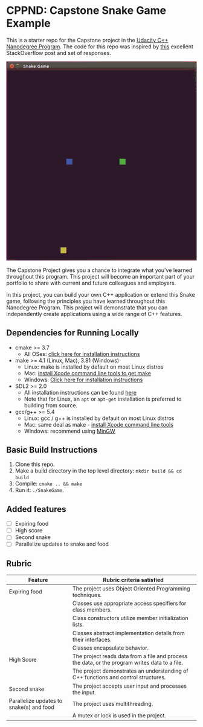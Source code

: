# CPPND: Capstone Snake Game Example

This is a starter repo for the Capstone project in the [Udacity C++ Nanodegree Program](https://www.udacity.com/course/c-plus-plus-nanodegree--nd213). The code for this repo was inspired by [this](https://codereview.stackexchange.com/questions/212296/snake-game-in-c-with-sdl) excellent StackOverflow post and set of responses.

<img src="snake_game.gif"/>

The Capstone Project gives you a chance to integrate what you've learned throughout this program. This project will become an important part of your portfolio to share with current and future colleagues and employers.

In this project, you can build your own C++ application or extend this Snake game, following the principles you have learned throughout this Nanodegree Program. This project will demonstrate that you can independently create applications using a wide range of C++ features.

## Dependencies for Running Locally
* cmake >= 3.7
  * All OSes: [click here for installation instructions](https://cmake.org/install/)
* make >= 4.1 (Linux, Mac), 3.81 (Windows)
  * Linux: make is installed by default on most Linux distros
  * Mac: [install Xcode command line tools to get make](https://developer.apple.com/xcode/features/)
  * Windows: [Click here for installation instructions](http://gnuwin32.sourceforge.net/packages/make.htm)
* SDL2 >= 2.0
  * All installation instructions can be found [here](https://wiki.libsdl.org/Installation)
  * Note that for Linux, an `apt` or `apt-get` installation is preferred to building from source.
* gcc/g++ >= 5.4
  * Linux: gcc / g++ is installed by default on most Linux distros
  * Mac: same deal as make - [install Xcode command line tools](https://developer.apple.com/xcode/features/)
  * Windows: recommend using [MinGW](http://www.mingw.org/)

## Basic Build Instructions

1. Clone this repo.
2. Make a build directory in the top level directory: `mkdir build && cd build`
3. Compile: `cmake .. && make`
4. Run it: `./SnakeGame`.

## Added features

- [ ] Expiring food
- [ ] High score
- [ ] Second snake
- [ ] Parallelize updates to snake and food

## Rubric

| Feature                                  | Rubric criteria satisfied                                                                      |
| ---------------------------------------- | ---------------------------------------------------------------------------------------------- |
| Expiring food                            | The project uses Object Oriented Programming techniques.                                       |
|                                          | Classes use appropriate access specifiers for class members.                                   |
|                                          | Class constructors utilize member initialization lists.                                        |
|                                          | Classes abstract implementation details from their interfaces.                                 |
|                                          | Classes encapsulate behavior.                                                                  |
| High Score                               | The project reads data from a file and process the data, or the program writes data to a file. |
|                                          | The project demonstrates an understanding of C++ functions and control structures.             |
| Second snake                             | The project accepts user input and processes the input.                                        |
| Parallelize updates to snake(s) and food | The project uses multithreading.                                                               |
|                                          | A mutex or lock is used in the project.                                                        |